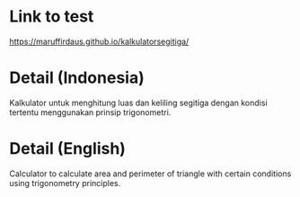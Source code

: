 # Link to test
https://maruffirdaus.github.io/kalkulatorsegitiga/
# Detail (Indonesia)
Kalkulator untuk menghitung luas dan keliling segitiga dengan kondisi tertentu menggunakan prinsip trigonometri.
# Detail (English)
Calculator to calculate area and perimeter of triangle with certain conditions using trigonometry principles.

